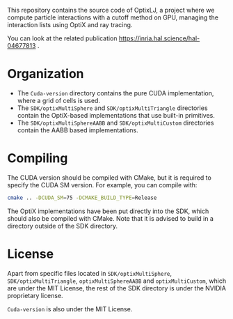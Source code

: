 
This repository contains the source code of OptixLJ, a project where we compute particle interactions with a cutoff method on GPU, managing the interaction lists using OptiX and ray tracing.

You can look at the related publication https://inria.hal.science/hal-04677813 .

# Organization

- The `Cuda-version` directory contains the pure CUDA implementation, where a grid of cells is used.
- The `SDK/optixMultiSphere` and `SDK/optixMultiTriangle` directories contain the OptiX-based implementations that use built-in primitives.
- The `SDK/optixMultiSphereAABB` and `SDK/optixMultiCustom` directories contain the AABB based implementations.

# Compiling

The CUDA version should be compiled with CMake, but it is required to specify the CUDA SM version. For example, you can compile with:

```bash
cmake .. -DCUDA_SM=75 -DCMAKE_BUILD_TYPE=Release
```

The OptiX implementations have been put directly into the SDK, which should also be compiled with CMake. Note that it is advised to build in a directory outside of the SDK directory.

# License

Apart from specific files located in `SDK/optixMultiSphere`, `SDK/optixMultiTriangle`, `optixMultiSphereAABB` and `optixMultiCustom`, which are under the MIT License, the rest of the SDK directory is under the NVIDIA proprietary license.

`Cuda-version` is also under the MIT License.
